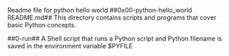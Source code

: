 Readme file for python hello world
##0x00-python-hello_world README.md##
This directory contains scripts and programs that cover basic Python concepts.

##0-run##
A Shell script that runs a Python script and Python filename is saved in the 
environment variable $PYFILE
